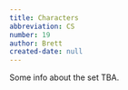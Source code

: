 ```yaml
---
title: Characters
abbreviation: CS
number: 19
author: Brett
created-date: null
---
```

Some info about the set TBA.
